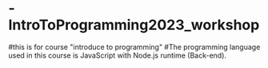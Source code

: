 # -IntroToProgramming2023_workshop

#this is for course "introduce to programming"
#The programming language used in this course is JavaScript with Node.js runtime (Back-end).
